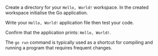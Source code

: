 Create a directory for your `Hello, World!` workspace. In the created 
workspace initialise the Go application.

Write your `Hello, World!` application file then test your code.

Confirm that the application prints: `Hello, World!`.

The `go run` command is typically used as a shortcut for compiling and 
running a program that requires frequent changes.